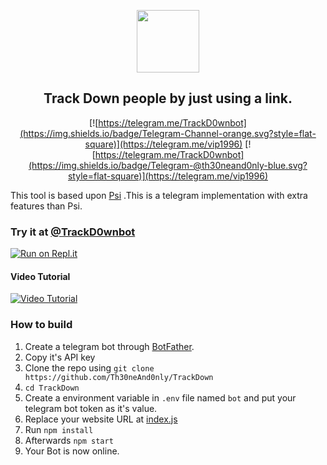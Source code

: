 <p align='center'><img style="height:100px;width:100px" src="icon.png" ></p>

<h2 align='center'>Track Down people by just using a link.</h2>

<div align="center">

[![https://telegram.me/TrackD0wnbot](https://img.shields.io/badge/Telegram-Channel-orange.svg?style=flat-square)](https://telegram.me/vip1996)
[![https://telegram.me/TrackD0wnbot](https://img.shields.io/badge/Telegram-@th30neand0nly-blue.svg?style=flat-square)](https://telegram.me/vip1996)

</div>

This tool is based upon [Psi](https://github.com/TrackD0wnbot/Psi) .This is a telegram implementation with extra features than Psi.
### Try it at [@TrackD0wnbot](https://t.me/TrackD0wnbot)


[![Run on Repl.it](https://repl.it/badge/github/Th30neAnd0nly/TrackDown)](https://repl.it/github/Th30neAnd0nly/TrackDown)
 
#### Video Tutorial 

[![Video Tutorial](https://github.com/Th30neAnd0nly/TrackDown/blob/main/vid.png)](https://github.com/Th30neAnd0nly/TrackDown/blob/main/vid.mp4?raw=true)
 

### How to build
1. Create a telegram bot through [BotFather](https://t.me/BotFather).
1. Copy it's API key
1. Clone the repo using `git clone https://github.com/Th30neAnd0nly/TrackDown`
1. `cd TrackDown`
1. Create a environment variable in `.env` file named `bot` and put your telegram bot token as it's value.
1. Replace your website URL at [index.js](https://github.com/Th30neAnd0nly/TrackDown/blob/8d2b963bc96d34282589d47240a9db56b5ce79f5/index.js#L15)
1. Run `npm install`
1. Afterwards `npm start`
1. Your Bot is now online.
